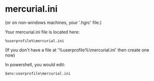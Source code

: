 # mercurial.ini

(or on non-windows machines, your '.hgrc' file.)

Your mercurial.ini file is located here:

    %userprofile%\mercurial.ini
    
(If you don't have a file at '%userprofile%\mercurial.ini' then create one now)

In powershell, you would edit:

    $env:userprofile\mercurial.ini



    